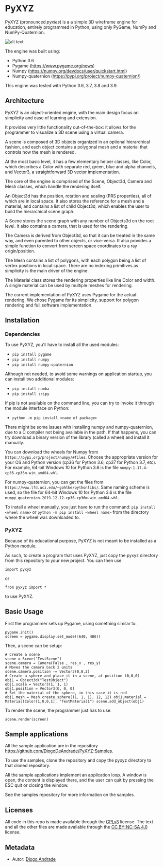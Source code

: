 # PyXYZ

PyXYZ (pronounced _pyxies_) is a a simple 3D wireframe engine for education, entirely programmed in Python, using only 
PyGame, NumPy and NumPy-Quaternion.

![alt text](https://github.com/DiogoDeAndrade/PyXYZ/raw/master/screenshots/terrain.png "Sample terrain application")

The engine was built using:
* Python 3.6 
* Pygame (https://www.pygame.org/news)
* Numpy (https://numpy.org/devdocs/user/quickstart.html)
* Numpy-quaternion (https://pypi.org/project/numpy-quaternion/)

This engine was tested with Python 3.6, 3.7, 3.8 and 3.9.

## Architecture

PyXYZ is an object-oriented engine, with the main design focus on simplicity and ease of learning and extension.

It provides very little functionality out-of-the-box: it allows for the programmer to visualize a 3D scene using a virtual camera.

A scene is composed of 3D objects organized in an optional hierarchical fashion, and each object contains a polygonal mesh and a material that controls how the mesh is rendered.

At the most basic level, it has a few elementary helper classes, like Color, which describes a Color with separate red, green, blue and alpha channels, and Vector3, a straightforward 3D vector implementation.

The core of the engine is comprised of the Scene, Object3d, Camera and Mesh classes, which handle the rendering itself.

An Object3d has the position, rotation and scaling (PRS properties), all of which are in local space. It also stores the reference for a mesh and a material, and contains a list of child Object3d, which enables the user to build the hierarchical scene graph.

A Scene stores the scene graph with any number of Objects3d on the root level. It also contains a camera, that is used for the rendering.

The Camera is derived from Object3d, so that it can be treated in the same way, and even parented to other objects, or vice-versa. It also provides a simple function to convert from screen space coordinates to a ray origin/position.

The Mesh contains a list of polygons, with each polygon being a list of vertex positions in local space. There are no indexing primitives as simplicity is the main driver of the engine.

The Material class stores the rendering properties like line Color and width. A single material can be used by multiple meshes for rendering.

The current implementation of PyXYZ uses Pygame for the actual rendering. We chose Pygame for its simplicity, support for polygon rendering and full software implementation.

## Installation

### Dependencies

To use PyXYZ, you'll have to install all the used modules:

* `pip install pygame`
* `pip install numpy`
* `pip install numpy-quaternion`

Although not needed, to avoid some warnings on application startup, you can install two additional modules:

* `pip install numba`
* `pip install scipy`

If pip is not available on the command line, you can try to invoke it through the module interface on Python:

* `python -m pip install <name of package>`

There might be some issues with installing numpy and numpy-quaternion, due to a C compiler not being available in the path.
If that happens, you can try download a binary version of the library (called a wheel) and install it manually.

You can download the wheels for Numpy from `https://pypi.org/project/numpy/#files`. Choose the appropriate version for your OS and Python version (cp36 for Python 3.6, cp37 for Python 3.7, etc). For example, 64-bit Windows 10 for Python 3.6 is the file `numpy-1.17.4-cp35-cp35m-win_amd64.whl`.

For numpy-quaternion, you can get the files from `https://www.lfd.uci.edu/~gohlke/pythonlibs/`. Same naming scheme is used, so the file for 64-bit Windows 10 for Python 3.6 is the file `numpy_quaternion‑2019.12.12‑cp36‑cp36m‑win_amd64.whl`.

To install a wheel manually, you just have to run the command: `pip install <wheel name>` or `python -m pip install <wheel name>` from the directory where the wheel was downloaded to.

### PyXYZ

Because of its educational purpose, PyXYZ is not meant to be installed as a Python module.

As such, to create a program that uses PyXYZ, just copy the pyxyz directory from this repository to your new project.
You can then use

~~~
import pyxyz
~~~

or 

~~~
from pyxyz import *
~~~

to use PyXYZ.

## Basic Usage

First the programmer sets up Pygame, using something similar to:

~~~
pygame.init()
screen = pygame.display.set_mode((640, 480))
~~~

Then, a scene can be setup:

~~~
# Create a scene
scene = Scene("TestScene")
scene.camera = Camera(False , res_x , res_y)
# Moves the camera back 2 units
scene.camera.position -= Vector3(0,0,2)
# Create a sphere and place it in a scene, at position (0,0,0) 
obj1 = Object3d("TestObject")
obj1.scale = Vector3(1, 1, 1)
obj1.position = Vector3(0, 0, 0)
# Set the material of the sphere, in this case it is red
obj1.mesh = Mesh.create_sphere((1, 1, 1), 12, 12) obj1.material = Material(Color(1,0,0,1), "TestMaterial1") scene.add_object(obj1)
~~~

To render the scene, the programmer just has to use:

~~~
scene.render(screen)
~~~

## Sample applications

All the sample application are in the repository https://github.com/DiogoDeAndrade/PyXYZ-Samples.

To use the samples, clone the repository and copy the pyxyz directory to that cloned repository.

All the sample applications implement an application loop. A window is open, the content is displayed there, and the user can quit by pressing the ESC quit or closing the window.

See the samples repository for more information on the samples.

## Licenses

All code in this repo is made available through the [GPLv3] license.
The text and all the other files are made available through the
[CC BY-NC-SA 4.0] license.

## Metadata

* Autor: [Diogo Andrade][]

[Diogo Andrade]:https://github.com/DiogoDeAndrade
[GPLv3]:https://www.gnu.org/licenses/gpl-3.0.en.html
[CC BY-NC-SA 4.0]:https://creativecommons.org/licenses/by-nc-sa/4.0/
[Bfxr]:https://www.bfxr.net/
[ULHT]:https://www.ulusofona.pt/
[lv]:https://www.ulusofona.pt/licenciatura/videojogos
